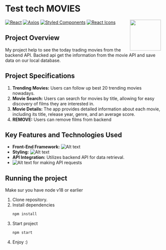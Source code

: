 # **Test tech MOVIES**

<img align="right" src="https://media.giphy.com/media/du3J3cXyzhj75IOgvA/giphy.gif" width="100"/>

[![React](https://img.shields.io/badge/React-18.0.0-blue.svg)](https://reactjs.org/)
[![Axios](https://img.shields.io/badge/Axios-1.6.0-green.svg)](https://github.com/axios/axios)
[![Styled Components](https://img.shields.io/badge/Styled_Components-6.1.0-orange.svg)](https://styled-components.com/)
[![React Icons](https://img.shields.io/badge/React_Icons-4.11.0-blueviolet.svg)](https://react-icons.github.io/react-icons/)


## Project Overview

My project help to see the today trading movies from the backend API.
Backed api get the information from the movie API and save data on our local database.


## Project Specifications

1. **Trending Movies:** Users can follow up best 20 trending movies nowadays.
1. **Movie Search:** Users can search for movies by title, allowing for easy discovery of films they are interested in.
1. **Movie Details:** The app provides detailed information about each movie, including its title, release year, genre, and an average score.
1. **REMOVE:** Users can remove films from backend

## Key Features and Technologies Used

- **Front-End Framework:** ![Alt text](https://img.shields.io/badge/React-61DAFB.svg?style=for-the-badge&logo=React&logoColor=black)
- **Styling:** ![Alt text](https://img.shields.io/badge/styledcomponents-DB7093.svg?style=for-the-badge&logo=styled-components&logoColor=white)
- **API Integration:** Utilizes backend API for data retrieval.
- ![Alt text](https://img.shields.io/badge/Axios-5A29E4.svg?style=for-the-badge&logo=Axios&logoColor=white) for making API requests

## Running the project

Make sur you have node v18 or earlier

1. Clone repository.
2. Install dependencies
   ```bash
   npm install
3. Start project
   ```bash
   npm start
4. Enjoy :)